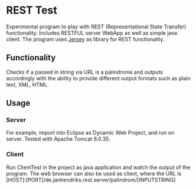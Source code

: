 # REST Test

Experimental program to play with REST (Representational State Transfer) functionality.
Includes RESTFUL server WebApp as well as simple java client.
The program uses [Jersey](http://jersey.java.net/) as library for REST functionality.

## Functionality

Checks if a passed in string via URL is a palindrome and outputs accordingly with the ability to provide different output formats such as plain text, XML, HTML.

## Usage

### Server

For example, import into Eclipse as Dynamic Web Project, and run on server. Tested with Apache Tomcat 6.0.35.

### Client

Run ClientTest in the project as java application and watch the output of the program.
The web browser can also be used as client, where the URL is [HOST]:[PORT]/de.janhendriks.rest.server/palindrom/[INPUTSTRING]
